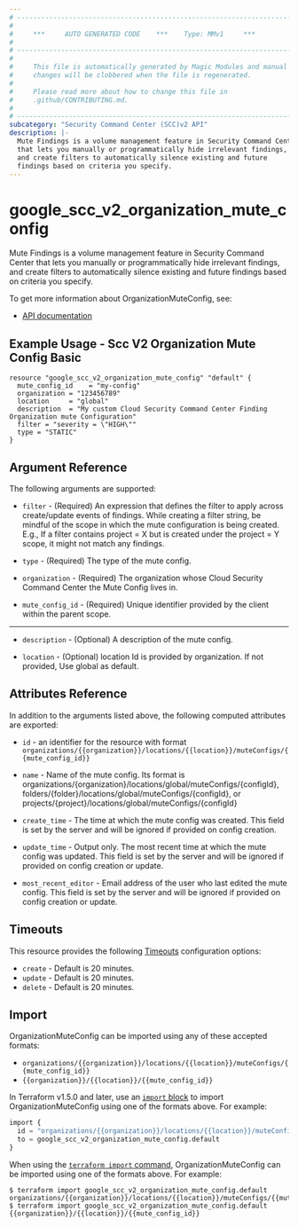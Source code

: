 ```yaml
---
# ----------------------------------------------------------------------------
#
#     ***     AUTO GENERATED CODE    ***    Type: MMv1     ***
#
# ----------------------------------------------------------------------------
#
#     This file is automatically generated by Magic Modules and manual
#     changes will be clobbered when the file is regenerated.
#
#     Please read more about how to change this file in
#     .github/CONTRIBUTING.md.
#
# ----------------------------------------------------------------------------
subcategory: "Security Command Center (SCC)v2 API"
description: |-
  Mute Findings is a volume management feature in Security Command Center
  that lets you manually or programmatically hide irrelevant findings,
  and create filters to automatically silence existing and future
  findings based on criteria you specify.
---
```


# google_scc_v2_organization_mute_config

Mute Findings is a volume management feature in Security Command Center
that lets you manually or programmatically hide irrelevant findings,
and create filters to automatically silence existing and future
findings based on criteria you specify.


To get more information about OrganizationMuteConfig, see:

* [API documentation](https://cloud.google.com/security-command-center/docs/reference/rest/v2/organizations.muteConfigs)

## Example Usage - Scc V2 Organization Mute Config Basic


```hcl
resource "google_scc_v2_organization_mute_config" "default" {
  mute_config_id    = "my-config"
  organization = "123456789"
  location     = "global"
  description  = "My custom Cloud Security Command Center Finding Organization mute Configuration"
  filter = "severity = \"HIGH\""
  type = "STATIC"
}
```

## Argument Reference

The following arguments are supported:


* `filter` -
  (Required)
  An expression that defines the filter to apply across create/update
  events of findings. While creating a filter string, be mindful of
  the scope in which the mute configuration is being created. E.g.,
  If a filter contains project = X but is created under the
  project = Y scope, it might not match any findings.

* `type` -
  (Required)
  The type of the mute config.

* `organization` -
  (Required)
  The organization whose Cloud Security Command Center the Mute
  Config lives in.

* `mute_config_id` -
  (Required)
  Unique identifier provided by the client within the parent scope.


- - -


* `description` -
  (Optional)
  A description of the mute config.

* `location` -
  (Optional)
  location Id is provided by organization. If not provided, Use global as default.



## Attributes Reference

In addition to the arguments listed above, the following computed attributes are exported:

* `id` - an identifier for the resource with format `organizations/{{organization}}/locations/{{location}}/muteConfigs/{{mute_config_id}}`

* `name` -
  Name of the mute config. Its format is
  organizations/{organization}/locations/global/muteConfigs/{configId},
  folders/{folder}/locations/global/muteConfigs/{configId},
  or projects/{project}/locations/global/muteConfigs/{configId}

* `create_time` -
  The time at which the mute config was created. This field is set by
  the server and will be ignored if provided on config creation.

* `update_time` -
  Output only. The most recent time at which the mute config was
  updated. This field is set by the server and will be ignored if
  provided on config creation or update.

* `most_recent_editor` -
  Email address of the user who last edited the mute config. This
  field is set by the server and will be ignored if provided on
  config creation or update.


## Timeouts

This resource provides the following
[Timeouts](https://developer.hashicorp.com/terraform/plugin/sdkv2/resources/retries-and-customizable-timeouts) configuration options:

- `create` - Default is 20 minutes.
- `update` - Default is 20 minutes.
- `delete` - Default is 20 minutes.

## Import


OrganizationMuteConfig can be imported using any of these accepted formats:

* `organizations/{{organization}}/locations/{{location}}/muteConfigs/{{mute_config_id}}`
* `{{organization}}/{{location}}/{{mute_config_id}}`


In Terraform v1.5.0 and later, use an [`import` block](https://developer.hashicorp.com/terraform/language/import) to import OrganizationMuteConfig using one of the formats above. For example:

```tf
import {
  id = "organizations/{{organization}}/locations/{{location}}/muteConfigs/{{mute_config_id}}"
  to = google_scc_v2_organization_mute_config.default
}
```

When using the [`terraform import` command](https://developer.hashicorp.com/terraform/cli/commands/import), OrganizationMuteConfig can be imported using one of the formats above. For example:

```
$ terraform import google_scc_v2_organization_mute_config.default organizations/{{organization}}/locations/{{location}}/muteConfigs/{{mute_config_id}}
$ terraform import google_scc_v2_organization_mute_config.default {{organization}}/{{location}}/{{mute_config_id}}
```
